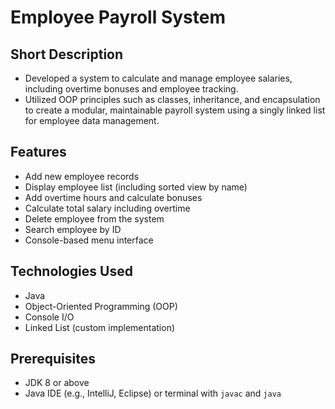# Employee Payroll System

## Short Description
- Developed a system to calculate and manage employee salaries, including overtime bonuses and employee tracking. 
- Utilized OOP principles such as classes, inheritance, and encapsulation to create a modular, maintainable payroll system using a singly linked list for employee data management.
  
## Features
- Add new employee records
- Display employee list (including sorted view by name)
- Add overtime hours and calculate bonuses
- Calculate total salary including overtime
- Delete employee from the system
- Search employee by ID
- Console-based menu interface

## Technologies Used
- Java
- Object-Oriented Programming (OOP)
- Console I/O
- Linked List (custom implementation)

## Prerequisites
- JDK 8 or above
- Java IDE (e.g., IntelliJ, Eclipse) or terminal with `javac` and `java`
